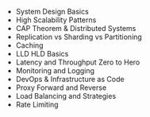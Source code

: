 - System Design Basics
- High Scalability Patterns
- CAP Theorem & Distributed Systems
- Replication vs Sharding vs Partitioning
- Caching
- LLD HLD Basics
- Latency and Throughput Zero to Hero
- Monitoring and Logging
- DevOps & Infrastructure as Code
- Proxy Forward and Reverse
- Load Balancing and Strategies
- Rate Limiting